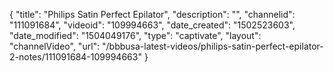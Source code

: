 {
    "title": "Philips Satin Perfect Epilator",
    "description": "",
    "channelid": "111091684",
    "videoid": "109994663",
    "date_created": "1502523603",
    "date_modified": "1504049176",
    "type": "captivate",
    "layout": "channelVideo",
    "url": "\/bbbusa-latest-videos\/philips-satin-perfect-epilator-2-notes\/111091684-109994663"
}